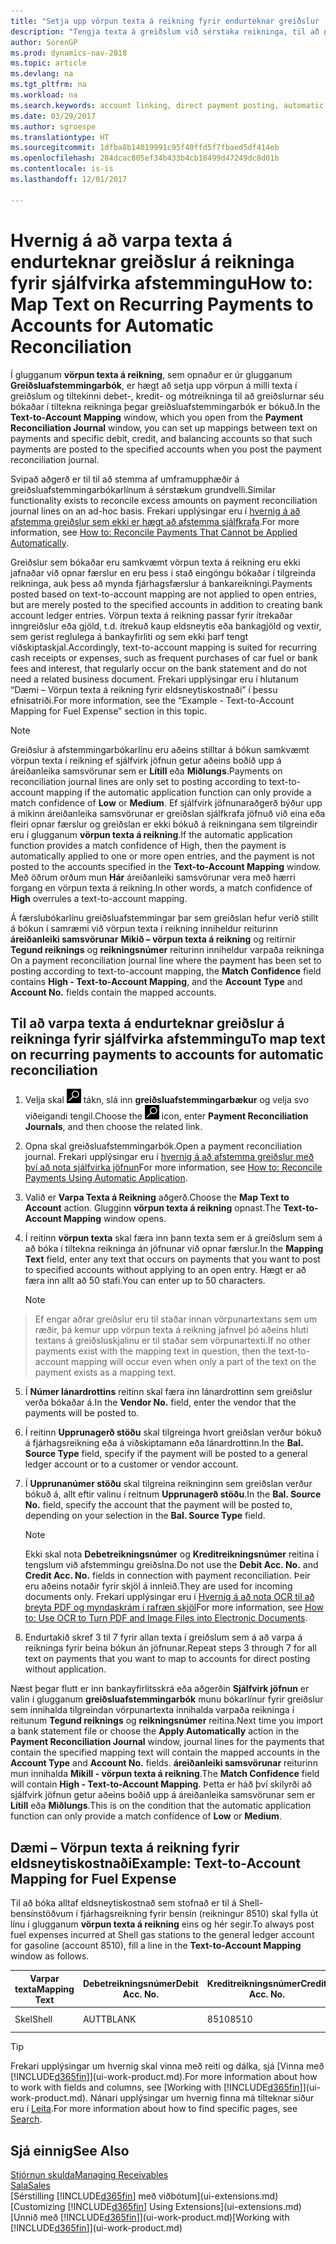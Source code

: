 ```yaml
---
title: "Setja upp vörpun texta á reikning fyrir endurteknar greiðslur | Microsoft Docs"
description: "Tengja texta á greiðslum við sérstaka reikninga, til að greiðslur séu bókaðar á reikningana þegar greiðsluafstemmingarbók er bókuð."
author: SorenGP
ms.prod: dynamics-nav-2018
ms.topic: article
ms.devlang: na
ms.tgt_pltfrm: na
ms.workload: na
ms.search.keywords: account linking, direct payment posting, automatic payment processing, reconcile payment, recurring expense, recurring cash receipt
ms.date: 03/29/2017
ms.author: sgroespe
ms.translationtype: HT
ms.sourcegitcommit: 1dfba8b14019991c95f40ffd5f7fbaed5df414eb
ms.openlocfilehash: 284dcac805ef34b433b4cb18499d47249dc8d01b
ms.contentlocale: is-is
ms.lasthandoff: 12/01/2017

---
```

# <a name="how-to-map-text-on-recurring-payments-to-accounts-for-automatic-reconciliation"></a><span data-ttu-id="0e088-103">Hvernig á að varpa texta á endurteknar greiðslur á reikninga fyrir sjálfvirka afstemmingu</span><span class="sxs-lookup"><span data-stu-id="0e088-103">How to: Map Text on Recurring Payments to Accounts for Automatic Reconciliation</span></span>
<span data-ttu-id="0e088-104">Í glugganum **vörpun texta á reikning**, sem opnaður er úr glugganum **Greiðsluafstemmingarbók**, er hægt að setja upp vörpun á milli texta í greiðslum og tiltekinni debet-, kredit- og mótreikninga til að greiðslurnar séu bókaðar í tiltekna reikninga þegar greiðsluafstemmingarbók er bókuð.</span><span class="sxs-lookup"><span data-stu-id="0e088-104">In the **Text-to-Account Mapping** window, which you open from the **Payment Reconciliation Journal** window, you can set up mappings between text on payments and specific debit, credit, and balancing accounts so that such payments are posted to the specified accounts when you post the payment reconciliation journal.</span></span>

<span data-ttu-id="0e088-105">Svipað aðgerð er til til að stemma af umframupphæðir á greiðsluafstemmingarbókarlínum á sérstækum grundvelli.</span><span class="sxs-lookup"><span data-stu-id="0e088-105">Similar functionality exists to reconcile excess amounts on payment reconciliation journal lines on an ad-hoc basis.</span></span> <span data-ttu-id="0e088-106">Frekari upplýsingar eru í [hvernig á að afstemma greiðslur sem ekki er hægt að afstemma sjálfkrafa](receivables-how-reconcile-payments-cannot-apply-auto.md).</span><span class="sxs-lookup"><span data-stu-id="0e088-106">For more information, see [How to: Reconcile Payments That Cannot be Applied Automatically](receivables-how-reconcile-payments-cannot-apply-auto.md).</span></span>

<span data-ttu-id="0e088-107">Greiðslur sem bókaðar eru samkvæmt vörpun texta á reikning eru ekki jafnaðar við opnar færslur en eru þess í stað eingöngu bókaðar í tilgreinda reikninga, auk þess að mynda fjárhagsfærslur á bankareikningi.</span><span class="sxs-lookup"><span data-stu-id="0e088-107">Payments posted based on text-to-account mapping are not applied to open entries, but are merely posted to the specified accounts in addition to creating bank account ledger entries.</span></span> <span data-ttu-id="0e088-108">Vörpun texta á reikning passar fyrir ítrekaðar inngreiðslur eða gjöld, t.d. ítrekuð kaup eldsneytis eða bankagjöld og vextir, sem gerist reglulega á bankayfirliti og sem ekki þarf tengt viðskiptaskjal.</span><span class="sxs-lookup"><span data-stu-id="0e088-108">Accordingly, text-to-account mapping is suited for recurring cash receipts or expenses, such as frequent purchases of car fuel or bank fees and interest, that regularly occur on the bank statement and do not need a related business document.</span></span> <span data-ttu-id="0e088-109">Frekari upplýsingar eru í hlutanum “Dæmi – Vörpun texta á reikning fyrir eldsneytiskostnaði” í þessu efnisatriði.</span><span class="sxs-lookup"><span data-stu-id="0e088-109">For more information, see the “Example - Text-to-Account Mapping for Fuel Expense” section in this topic.</span></span>

> [!NOTE]  
>   <span data-ttu-id="0e088-110">Greiðslur á afstemmingarbókarlínu eru aðeins stilltar á bókun samkvæmt vörpun texta í reikning ef sjálfvirk jöfnun getur aðeins boðið upp á áreiðanleika samsvörunar sem er **Lítill** eða **Miðlungs**.</span><span class="sxs-lookup"><span data-stu-id="0e088-110">Payments on reconciliation journal lines are only set to posting according to text-to-account mapping if the automatic application function can only provide a match confidence of **Low** or **Medium**.</span></span> <span data-ttu-id="0e088-111">Ef sjálfvirk jöfnunaraðgerð býður upp á mikinn áreiðanleika samsvörunar er greiðslan sjálfkrafa jöfnuð við eina eða fleiri opnar færslur og greiðslan er ekki bókuð á reikningana sem tilgreindir eru í glugganum **vörpun texta á reikning**.</span><span class="sxs-lookup"><span data-stu-id="0e088-111">If the automatic application function provides a match confidence of High, then the payment is automatically applied to one or more open entries, and the payment is not posted to the accounts specified in the **Text-to-Account Mapping** window.</span></span> <span data-ttu-id="0e088-112">Með öðrum orðum mun **Hár** áreiðanleiki samsvörunar vera með hærri forgang en vörpun texta á reikning.</span><span class="sxs-lookup"><span data-stu-id="0e088-112">In other words, a match confidence of **High** overrules a text-to-account mapping.</span></span>

<span data-ttu-id="0e088-113">Á færslubókarlínu greiðsluafstemmingar þar sem greiðslan hefur verið stillt á bókun í samræmi við vörpun texta í reikning inniheldur reiturinn **áreiðanleiki samsvörunar** **Mikið – vörpun texta á reikning** og reitirnir **Tegund reiknings** og **reikningsnúmer** reiturinn inniheldur varpaða reikninga </span><span class="sxs-lookup"><span data-stu-id="0e088-113">On a payment reconciliation journal line where the payment has been set to posting according to text-to-account mapping, the **Match Confidence** field contains **High - Text-to-Account Mapping**, and the **Account Type** and **Account No.** fields contain the mapped accounts.</span></span>

## <a name="to-map-text-on-recurring-payments-to-accounts-for-automatic-reconciliation"></a><span data-ttu-id="0e088-114">Til að varpa texta á endurteknar greiðslur á reikninga fyrir sjálfvirka afstemmingu</span><span class="sxs-lookup"><span data-stu-id="0e088-114">To map text on recurring payments to accounts for automatic reconciliation</span></span>
1. <span data-ttu-id="0e088-115">Velja skal ![Leit að síðu eða skýrslu](media/ui-search/search_small.png "Leit að síðu eða skýrslu táknið") tákn, slá inn **greiðsluafstemmingarbækur** og velja svo viðeigandi tengil.</span><span class="sxs-lookup"><span data-stu-id="0e088-115">Choose the ![Search for Page or Report](media/ui-search/search_small.png "Search for Page or Report icon") icon, enter **Payment Reconciliation Journals**, and then choose the related link.</span></span>
2. <span data-ttu-id="0e088-116">Opna skal greiðsluafstemmingarbók.</span><span class="sxs-lookup"><span data-stu-id="0e088-116">Open a payment reconciliation journal.</span></span> <span data-ttu-id="0e088-117">Frekari upplýsingar eru í [hvernig á að afstemma greiðslur með því að nota sjálfvirka jöfnun](receivables-how-reconcile-payments-auto-application.md)</span><span class="sxs-lookup"><span data-stu-id="0e088-117">For more information, see [How to: Reconcile Payments Using Automatic Application](receivables-how-reconcile-payments-auto-application.md).</span></span>
3. <span data-ttu-id="0e088-118">Valið er **Varpa Texta á Reikning** aðgerð.</span><span class="sxs-lookup"><span data-stu-id="0e088-118">Choose the **Map Text to Account** action.</span></span> <span data-ttu-id="0e088-119">Glugginn **vörpun texta á reikning** opnast.</span><span class="sxs-lookup"><span data-stu-id="0e088-119">The **Text-to-Account Mapping** window opens.</span></span>
4. <span data-ttu-id="0e088-120">Í reitinn **vörpun texta** skal færa inn þann texta sem er á greiðslum sem á að bóka í tiltekna reikninga án jöfnunar við opnar færslur.</span><span class="sxs-lookup"><span data-stu-id="0e088-120">In the **Mapping Text** field, enter any text that occurs on payments that you want to post to specified accounts without applying to an open entry.</span></span> <span data-ttu-id="0e088-121">Hægt er að færa inn allt að 50 stafi.</span><span class="sxs-lookup"><span data-stu-id="0e088-121">You can enter up to 50 characters.</span></span>

    > [!NOTE]  
>   <span data-ttu-id="0e088-122">Ef engar aðrar greiðslur eru til staðar innan vörpunartextans sem um ræðir, þá kemur upp vörpun texta á reikning jafnvel þó aðeins hluti textans á greiðsluskjalinu er til staðar sem vörpunartexti.</span><span class="sxs-lookup"><span data-stu-id="0e088-122">If no other payments exist with the mapping text in question, then the text-to-account mapping will occur even when only a part of the text on the payment exists as a mapping text.</span></span>
5. <span data-ttu-id="0e088-123">Í **Númer lánardrottins** reitinn skal færa inn lánardrottinn sem greiðslur verða bókaðar á.</span><span class="sxs-lookup"><span data-stu-id="0e088-123">In the **Vendor No.** field, enter the vendor that the payments will be posted to.</span></span>
6. <span data-ttu-id="0e088-124">Í reitinn **Upprunagerð stöðu** skal tilgreinga hvort greiðslan verður bókuð á fjárhagsreikning eða á viðskiptamann eða lánardrottinn.</span><span class="sxs-lookup"><span data-stu-id="0e088-124">In the **Bal. Source Type** field, specify if the payment will be posted to a general ledger account or to a customer or vendor account.</span></span>
7. <span data-ttu-id="0e088-125">Í **Upprunanúmer stöðu** skal tilgreina reikninginn sem greiðslan verður bókuð á, allt eftir valinu í reitnum **Upprunagerð stöðu**.</span><span class="sxs-lookup"><span data-stu-id="0e088-125">In the **Bal. Source No.** field, specify the account that the payment will be posted to, depending on your selection in the **Bal. Source Type** field.</span></span>

    > [!NOTE]
    > <span data-ttu-id="0e088-126">Ekki skal nota **Debetreikningsnúmer** og **Kreditreikningsnúmer** reitina í tengslum við afstemmingu greiðslna.</span><span class="sxs-lookup"><span data-stu-id="0e088-126">Do not use the **Debit Acc. No.** and **Credit Acc. No.** fields in connection with payment reconciliation.</span></span> <span data-ttu-id="0e088-127">Þeir eru aðeins notaðir fyrir skjöl á innleið.</span><span class="sxs-lookup"><span data-stu-id="0e088-127">They are used for incoming documents only.</span></span> <span data-ttu-id="0e088-128">Frekari upplýsingar eru í [Hvernig á að nota OCR til að breyta PDF og myndaskrám í rafræn skjöl](across-how-use-ocr-pdf-images-files.md)</span><span class="sxs-lookup"><span data-stu-id="0e088-128">For more information, see [How to: Use OCR to Turn PDF and Image Files into Electronic Documents](across-how-use-ocr-pdf-images-files.md).</span></span>

8. <span data-ttu-id="0e088-129">Endurtakið skref 3 til 7 fyrir allan texta í greiðslum sem á að varpa á reikninga fyrir beina bókun án jöfnunar.</span><span class="sxs-lookup"><span data-stu-id="0e088-129">Repeat steps 3 through 7 for all text on payments that you want to map to accounts for direct posting without application.</span></span>

<span data-ttu-id="0e088-130">Næst þegar flutt er inn bankayfirlitsskrá eða aðgerðin **Sjálfvirk jöfnun** er valin í glugganum **greiðsluafstemmingarbók** munu bókarlínur fyrir greiðslur sem innihalda tilgreindan vörpunartexta innihalda varpaða reikninga í reitunum **Tegund reiknings** og **reikningsnúmer** reitina.</span><span class="sxs-lookup"><span data-stu-id="0e088-130">Next time you import a bank statement file or choose the **Apply Automatically** action in the **Payment Reconciliation Journal** window, journal lines for the payments that contain the specified mapping text will contain the mapped accounts in the **Account Type** and **Account No.** fields.</span></span> <span data-ttu-id="0e088-131">**áreiðanleiki samsvörunar** reiturinn mun innihalda **Mikill - vörpun texta á reikning**.</span><span class="sxs-lookup"><span data-stu-id="0e088-131">The **Match Confidence** field will contain **High - Text-to-Account Mapping**.</span></span> <span data-ttu-id="0e088-132">Þetta er háð því skilyrði að sjálfvirk jöfnun getur aðeins boðið upp á áreiðanleika samsvörunar sem er **Lítill** eða **Miðlungs**.</span><span class="sxs-lookup"><span data-stu-id="0e088-132">This is on the condition that the automatic application function can only provide a match confidence of **Low** or **Medium**.</span></span>

## <a name="example-text-to-account-mapping-for-fuel-expense"></a><span data-ttu-id="0e088-133">Dæmi – Vörpun texta á reikning fyrir eldsneytiskostnaði</span><span class="sxs-lookup"><span data-stu-id="0e088-133">Example: Text-to-Account Mapping for Fuel Expense</span></span>
<span data-ttu-id="0e088-134">Til að bóka alltaf eldsneytiskostnað sem stofnað er til á Shell-bensínstöðvum í fjárhagsreikning fyrir bensín (reikningur 8510) skal fylla út línu í glugganum **vörpun texta á reikning** eins og hér segir.</span><span class="sxs-lookup"><span data-stu-id="0e088-134">To always post fuel expenses incurred at Shell gas stations to the general ledger account for gasoline (account 8510), fill a line in the **Text-to-Account Mapping** window as follows.</span></span>

| <span data-ttu-id="0e088-135">Varpar texta</span><span class="sxs-lookup"><span data-stu-id="0e088-135">Mapping Text</span></span> | <span data-ttu-id="0e088-136">Debetreikningsnúmer</span><span class="sxs-lookup"><span data-stu-id="0e088-136">Debit Acc. No.</span></span> | <span data-ttu-id="0e088-137">Kreditreikningsnúmer</span><span class="sxs-lookup"><span data-stu-id="0e088-137">Credit Acc. No.</span></span> | <span data-ttu-id="0e088-138">Upprunagerð stöðu</span><span class="sxs-lookup"><span data-stu-id="0e088-138">Bal. Source Type</span></span> | <span data-ttu-id="0e088-139">Upprunanúmer stöðu</span><span class="sxs-lookup"><span data-stu-id="0e088-139">Bal. Source No.</span></span> |
| --- | --- | --- | --- | --- |
| <span data-ttu-id="0e088-140">Skel</span><span class="sxs-lookup"><span data-stu-id="0e088-140">Shell</span></span> |<span data-ttu-id="0e088-141">AUTT</span><span class="sxs-lookup"><span data-stu-id="0e088-141">BLANK</span></span> |<span data-ttu-id="0e088-142">8510</span><span class="sxs-lookup"><span data-stu-id="0e088-142">8510</span></span> |<span data-ttu-id="0e088-143">Fjárhagsreikningur</span><span class="sxs-lookup"><span data-stu-id="0e088-143">G/L Account</span></span> |<span data-ttu-id="0e088-144">AUTT</span><span class="sxs-lookup"><span data-stu-id="0e088-144">BLANK</span></span> |

> [!TIP]  
>   <span data-ttu-id="0e088-145">Frekari upplýsingar um hvernig skal vinna með reiti og dálka, sjá [Vinna með [!INCLUDE[d365fin](includes/d365fin_long_md.md)]](ui-work-product.md).</span><span class="sxs-lookup"><span data-stu-id="0e088-145">For more information about how to work with fields and columns, see [Working with [!INCLUDE[d365fin](includes/d365fin_long_md.md)]](ui-work-product.md).</span></span> <span data-ttu-id="0e088-146">Nánari upplýsingar um hvernig finna má tilteknar síður eru í [Leita](ui-search.md).</span><span class="sxs-lookup"><span data-stu-id="0e088-146">For more information about how to find specific pages, see [Search](ui-search.md).</span></span>

## <a name="see-also"></a><span data-ttu-id="0e088-147">Sjá einnig</span><span class="sxs-lookup"><span data-stu-id="0e088-147">See Also</span></span>
[<span data-ttu-id="0e088-148">Stjórnun skulda</span><span class="sxs-lookup"><span data-stu-id="0e088-148">Managing Receivables</span></span>](receivables-manage-receivables.md)  
[<span data-ttu-id="0e088-149">Sala</span><span class="sxs-lookup"><span data-stu-id="0e088-149">Sales</span></span>](sales-manage-sales.md)  
<span data-ttu-id="0e088-150">[Sérstilling [!INCLUDE[d365fin](includes/d365fin_md.md)] með viðbótum](ui-extensions.md)</span><span class="sxs-lookup"><span data-stu-id="0e088-150">[Customizing [!INCLUDE[d365fin](includes/d365fin_md.md)] Using Extensions](ui-extensions.md)</span></span>  
<span data-ttu-id="0e088-151">[Unnið með [!INCLUDE[d365fin](includes/d365fin_md.md)]](ui-work-product.md)</span><span class="sxs-lookup"><span data-stu-id="0e088-151">[Working with [!INCLUDE[d365fin](includes/d365fin_md.md)]](ui-work-product.md)</span></span>

